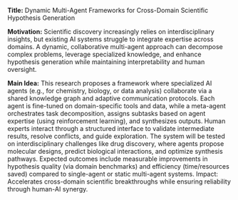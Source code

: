 **Title:** Dynamic Multi-Agent Frameworks for Cross-Domain Scientific Hypothesis Generation  

**Motivation:** Scientific discovery increasingly relies on interdisciplinary insights, but existing AI systems struggle to integrate expertise across domains. A dynamic, collaborative multi-agent approach can decompose complex problems, leverage specialized knowledge, and enhance hypothesis generation while maintaining interpretability and human oversight.  

**Main Idea:** This research proposes a framework where specialized AI agents (e.g., for chemistry, biology, or data analysis) collaborate via a shared knowledge graph and adaptive communication protocols. Each agent is fine-tuned on domain-specific tools and data, while a meta-agent orchestrates task decomposition, assigns subtasks based on agent expertise (using reinforcement learning), and synthesizes outputs. Human experts interact through a structured interface to validate intermediate results, resolve conflicts, and guide exploration. The system will be tested on interdisciplinary challenges like drug discovery, where agents propose molecular designs, predict biological interactions, and optimize synthesis pathways. Expected outcomes include measurable improvements in hypothesis quality (via domain benchmarks) and efficiency (time/resources saved) compared to single-agent or static multi-agent systems. Impact: Accelerates cross-domain scientific breakthroughs while ensuring reliability through human-AI synergy.